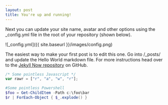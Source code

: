 ```yaml
---
layout: post
title: You're up and running!
---
```


Next you can update your site name, avatar and other options using the _config.yml file in the root of your repository (shown below).

![_config.yml]({{ site.baseurl }}/images/config.png)

The easiest way to make your first post is to edit this one. Go into /_posts/ and update the Hello World markdown file. For more instructions head over to the [Jekyll Now repository](https://github.com/barryclark/jekyll-now) on GitHub.



```javascript
/* Some pointless Javascript */
var rawr = ["r", "a", "w", "r"];
```



```Powershell
#Some pointless Powershell
$foo = Get-ChildItem -Path c:\foo\bar
$r | ForEach-Object { $_.explode() }
```
